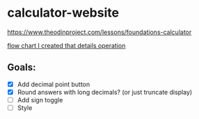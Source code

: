 # calculator-website

https://www.theodinproject.com/lessons/foundations-calculator

[flow chart I created that details operation](https://mermaid.live/edit#pako:eNplk2GvmjAUhv9K0324W1KNQLkoJkuW-RP2aXI_HMtByaDtEHZ3p_73VUoFC4nRvu85Pe9D64UKlSNNaVGpd3GCpiU_dpkk5sFatx-fM7p_y-gXK8n7Ur6RxVciR1HpXmbkRekXay6nrpzYjPjtcHe_yfM7NhNnEoEsjFoGl1Lqrr1Zowx6VUCwl119MK2eHu6VxgZa1TAiKgTzhb87qIY609gXSrcM-2U_zw2XdnD4PNgWioM_2OnjYN_h-2mChxzt-3wu2MEGu4LWKPPrI-HB1pvX6YRoGtlKvJfgQaC0ZYieGWynED6D0-cMzvEYnOwxiMBldemFTX81N0wekbjtrxMeMecRlucqFcGiQNEO9ePNsnj8Gc92idzHc_oczzkenpM9vNw_opEzHzjxD1QdtEhaReSUMp9T5t6pgYWKn6FimwV9KKfPoZzjQTnZg8IBqkFdgcDx4uGA9AtRT0lwToITElHB-bzDgpxbMP_hoqyq9FMBsB0s28gkMzveP5KBLd1Oevs3MPQCFI_eMmBlyMqIlZwZoL5sSxk9NmVO0wKqMzJaY1PDfU0v93wZbU9YY0ZT8zPHArqqzWgmb6ZPg_ypVE3TtulMZ6O64-mxT6dzc5K7Eo4NjCXm5LH5rjrZ0pTzeNNvQtML_UvTBedLvl5twjBOkiR-jSJGP4wcJcFyHb3yKFqt-Hqz3vAbo__6wcGSRzwMzBPH0SpIktt_taCpeA)

## Goals:

-   [x] Add decimal point button
-   [x] Round answers with long decimals? (or just truncate display)
-   [ ] Add sign toggle
-   [ ] Style
